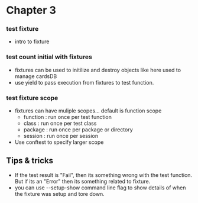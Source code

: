 # Chapter 3

### test fixture

* intro to fixture

### test count initial with fixtures

* fixtures can be used to initilize and destroy objects like here used to manage cardsDB
* use yield to pass execution from fixtures to test function.

### test fixture scope

* fixtures can have muliple scopes... default is function scope
  * function : run once per test function
  * class : run once per test class
  * package : run once per package or directory
  * session : run once per session
* Use conftest to specify larger scope

## Tips & tricks

* If the test result is "Fail", then its something wrong with the test function. But if its an "Error" then its something related to fixture.
* you can use --setup-show command line flag to show details of when the fixture was setup and tore down.
